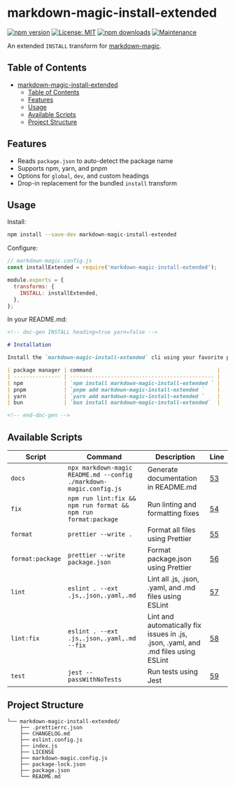 # markdown-magic-install-extended

[![npm version](https://img.shields.io/npm/v/markdown-magic-install-extended.svg)](https://www.npmjs.com/package/markdown-magic-install-extended) [![License: MIT](https://img.shields.io/badge/License-MIT-yellow.svg)](LICENSE) [![npm downloads](https://img.shields.io/npm/dm/markdown-magic-install-extended.svg)](https://www.npmjs.com/package/markdown-magic-install-extended) [![Maintenance](https://img.shields.io/badge/Maintained%3F-yes-green.svg)](https://GitHub.com/<your-username>/markdown-magic-install-extended/graphs/commit-activity)

An extended `INSTALL` transform for [markdown-magic](https://www.npmjs.com/package/markdown-magic).

## Table of Contents

<!-- doc-gen TOC -->

- [markdown-magic-install-extended](#markdown-magic-install-extended)
  - [Table of Contents](#table-of-contents)
  - [Features](#features)
  - [Usage](#usage)
  - [Available Scripts](#available-scripts)
  - [Project Structure](#project-structure)
<!-- end-doc-gen -->

## Features

- Reads `package.json` to auto-detect the package name
- Supports npm, yarn, and pnpm
- Options for `global`, `dev`, and custom headings
- Drop-in replacement for the bundled `install` transform

## Usage

Install:

```bash
npm install --save-dev markdown-magic-install-extended
```

Configure:

```js
// markdown-magic.config.js
const installExtended = require('markdown-magic-install-extended');

module.exports = {
  transforms: {
    INSTALL: installExtended,
  },
};
```

In your README.md:

```md
<!-- doc-gen INSTALL heading=true yarn=false -->

# Installation

Install the `markdown-magic-install-extended` cli using your favorite package manager.

| package manager | command                                        |
| --------------- | ---------------------------------------------- |
| npm             | `npm install markdown-magic-install-extended ` |
| pnpm            | `pnpm add markdown-magic-install-extended `    |
| yarn            | `yarn add markdown-magic-install-extended `    |
| bun             | `bun install markdown-magic-install-extended`  |

<!-- end-doc-gen -->
```

## Available Scripts

<!-- doc-gen SCRIPTS -->

| Script           | Command                                                            | Description                                                                        | Line                     |
| ---------------- | ------------------------------------------------------------------ | ---------------------------------------------------------------------------------- | ------------------------ |
| `docs`           | `npx markdown-magic README.md --config ./markdown-magic.config.js` | Generate documentation in README.md                                                | [53](./package.json#L53) |
| `fix`            | `npm run lint:fix && npm run format && npm run format:package`     | Run linting and formatting fixes                                                   | [54](./package.json#L54) |
| `format`         | `prettier --write .`                                               | Format all files using Prettier                                                    | [55](./package.json#L55) |
| `format:package` | `prettier --write package.json`                                    | Format package.json using Prettier                                                 | [56](./package.json#L56) |
| `lint`           | `eslint . --ext .js,.json,.yaml,.md`                               | Lint all .js, .json, .yaml, and .md files using ESLint                             | [57](./package.json#L57) |
| `lint:fix`       | `eslint . --ext .js,.json,.yaml,.md --fix`                         | Lint and automatically fix issues in .js, .json, .yaml, and .md files using ESLint | [58](./package.json#L58) |
| `test`           | `jest --passWithNoTests`                                           | Run tests using Jest                                                               | [59](./package.json#L59) |

<!-- end-doc-gen -->

## Project Structure

<!-- doc-gen fileTree -->

```
└── markdown-magic-install-extended/
    ├── .prettierrc.json
    ├── CHANGELOG.md
    ├── eslint.config.js
    ├── index.js
    ├── LICENSE
    ├── markdown-magic.config.js
    ├── package-lock.json
    ├── package.json
    └── README.md
```

<!-- end-doc-gen -->
